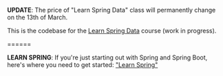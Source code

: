 **UPDATE**: The price of "Learn Spring Data" class will permanently change on the 13th of March.

This is the codebase for the [Learn Spring Data](https://www.baeldung.com/learn-spring-data-course#master-class) course (work in progress). 

======

**LEARN SPRING**: If you're just starting out with Spring and Spring Boot, here's where you need to get started: ["Learn Spring"](https://bit.ly/github-ls)

